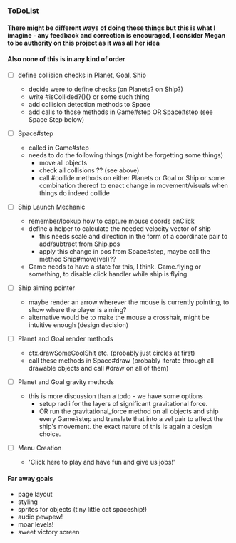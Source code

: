 ### ToDoList

#### There might be different ways of doing these things but this is what I imagine - any feedback and correction is encouraged, I consider Megan to be authority on this project as it was all her idea

#### Also none of this is in any kind of order

- [ ] define collision checks in Planet, Goal, Ship
  * decide were to define checks (on Planets? on Ship?)
  * write #isCollided?(){} or some such thing
  * add collision detection methods to Space
  * add calls to those methods in Game#step OR Space#step (see Space Step below)

- [ ] Space#step
  * called in Game#step
  * needs to do the following things (might be forgetting some things)
    - move all objects
    - check all collisions ?? (see above)
    - call #collide methods on either Planets or Goal or Ship or some combination thereof to enact change in movement/visuals when things do indeed collide

- [ ] Ship Launch Mechanic
  * remember/lookup how to capture mouse coords onClick
  * define a helper to calculate the needed velocity vector of ship
    - this needs scale and direction in the form of a coordinate pair to add/subtract from Ship.pos
    - apply this change in pos from Space#step, maybe call the method Ship#move(vel)??
  * Game needs to have a state for this, I think. Game.flying or something, to disable click handler while ship is flying

- [ ] Ship aiming pointer
  * maybe render an arrow wherever the mouse is currently pointing, to show where the player is aiming?
  * alternative would be to make the mouse a crosshair, might be intuitive enough (design decision)


- [ ] Planet and Goal render methods
  * ctx.drawSomeCoolShit etc. (probably just circles at first)
  * call these methods in Space#draw (probably iterate through all drawable objects and call #draw on all of them)

- [ ] Planet and Goal gravity methods
  * this is more discussion than a todo - we have some options
    - setup radii for the layers of significant gravitational force.
    - OR run the gravitational_force method on all objects and ship every Game#step and translate that into a vel pair to affect the ship's movement. the exact nature of this is again a design choice.

- [ ] Menu Creation
  * 'Click here to play and have fun and give us jobs!'

#### Far away goals
- page layout
- styling
- sprites for objects (tiny little cat spaceship!)
- audio pewpew!
- moar levels!
- sweet victory screen
